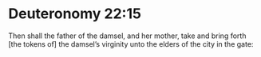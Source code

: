 # Deuteronomy 22:15

Then shall the father of the damsel, and her mother, take and bring forth [the tokens of] the damsel’s virginity unto the elders of the city in the gate:
